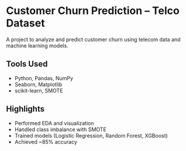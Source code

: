 # Customer Churn Prediction – Telco Dataset

A project to analyze and predict customer churn using telecom data and machine learning models.

## Tools Used
- Python, Pandas, NumPy
- Seaborn, Matplotlib
- scikit-learn, SMOTE

## Highlights
- Performed EDA and visualization
- Handled class imbalance with SMOTE
- Trained models (Logistic Regression, Random Forest, XGBoost)
- Achieved ~85% accuracy
